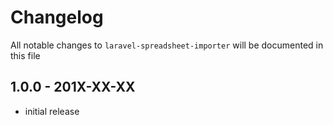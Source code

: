 # Changelog

All notable changes to `laravel-spreadsheet-importer` will be documented in this file

## 1.0.0 - 201X-XX-XX

- initial release
